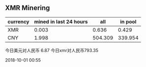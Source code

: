 ## XMR Minering

|currency|mined in last 24 hours|all|in pool|
|---|---|---|---|
|XMR|0.003|0.636|0.429|
|CNY|1.998|504.309|339.954|

今日美元对人民币 6.87	今日xmr对人民币793.35


2018-10-01 00:55
